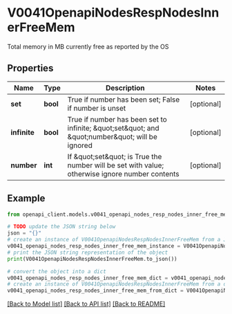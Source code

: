 # V0041OpenapiNodesRespNodesInnerFreeMem

Total memory in MB currently free as reported by the OS

## Properties

Name | Type | Description | Notes
------------ | ------------- | ------------- | -------------
**set** | **bool** | True if number has been set; False if number is unset | [optional] 
**infinite** | **bool** | True if number has been set to infinite; \&quot;set\&quot; and \&quot;number\&quot; will be ignored | [optional] 
**number** | **int** | If \&quot;set\&quot; is True the number will be set with value; otherwise ignore number contents | [optional] 

## Example

```python
from openapi_client.models.v0041_openapi_nodes_resp_nodes_inner_free_mem import V0041OpenapiNodesRespNodesInnerFreeMem

# TODO update the JSON string below
json = "{}"
# create an instance of V0041OpenapiNodesRespNodesInnerFreeMem from a JSON string
v0041_openapi_nodes_resp_nodes_inner_free_mem_instance = V0041OpenapiNodesRespNodesInnerFreeMem.from_json(json)
# print the JSON string representation of the object
print(V0041OpenapiNodesRespNodesInnerFreeMem.to_json())

# convert the object into a dict
v0041_openapi_nodes_resp_nodes_inner_free_mem_dict = v0041_openapi_nodes_resp_nodes_inner_free_mem_instance.to_dict()
# create an instance of V0041OpenapiNodesRespNodesInnerFreeMem from a dict
v0041_openapi_nodes_resp_nodes_inner_free_mem_from_dict = V0041OpenapiNodesRespNodesInnerFreeMem.from_dict(v0041_openapi_nodes_resp_nodes_inner_free_mem_dict)
```
[[Back to Model list]](../README.md#documentation-for-models) [[Back to API list]](../README.md#documentation-for-api-endpoints) [[Back to README]](../README.md)


